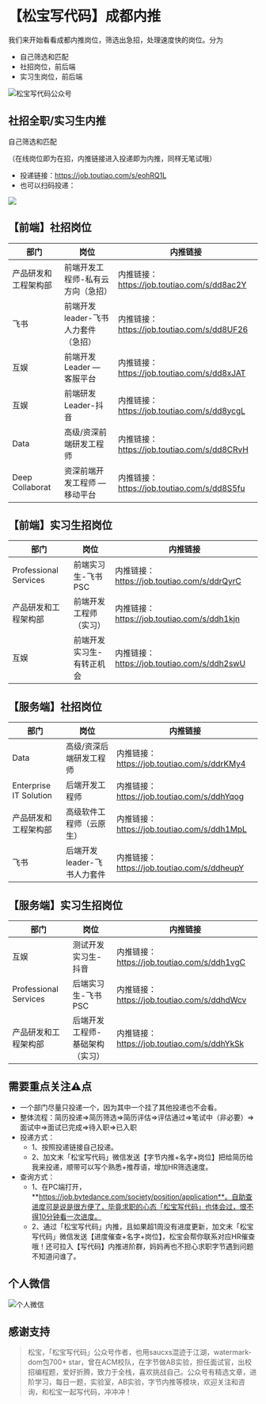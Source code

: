 # 【松宝写代码】成都内推
我们来开始看看成都内推岗位，筛选出急招，处理速度快的岗位。分为
+ 自己筛选和匹配
+ 社招岗位，前后端
+ 实习生岗位，前后端

![松宝写代码公众号](https://cdn.nlark.com/yuque/0/2021/png/276016/1629471862110-794e77db-1f7e-46aa-a07b-4b4acd2b5bbb.png?x-oss-process=image%2Fresize%2Cw_900)


## 社招全职/实习生内推
自己筛选和匹配

（在线岗位即为在招，内推链接进入投递即为内推，同样无笔试哦）

+ 投递链接：https://job.toutiao.com/s/eohRQ1L
+ 也可以扫码投递：

![](https://cdn.nlark.com/yuque/0/2021/jpeg/276016/1629471921449-0c2d6eb2-758d-4dc9-9b64-5f022a0171ad.jpeg?x-oss-process=image%2Fresize%2Cw_864)

## 【前端】社招岗位
|     部门     | 岗位 |             内推链接               |
| ------------ | --- | ------------------------------- |
| 产品研发和工程架构部 |  前端开发工程师-私有云方向（急招） | 内推链接：https://job.toutiao.com/s/dd8ac2Y |
| 飞书    |  前端开发leader-飞书人力套件（急招）  | 内推链接：https://job.toutiao.com/s/dd8UF26 |
| 互娱     |  前端开发Leader — 客服平台  | 内推链接：https://job.toutiao.com/s/dd8xJAT |
| 互娱   |  前端研发Leader-抖音  |  内推链接：https://job.toutiao.com/s/dd8ycgL |
| Data  |  高级/资深前端研发工程师   | 内推链接：https://job.toutiao.com/s/dd8CRvH |
| Deep Collaborat   | 资深前端开发工程师 — 移动平台 |   内推链接：https://job.toutiao.com/s/dd8S5fu |


## 【前端】实习生招岗位
|     部门     | 岗位 |             内推链接               |
| ------------ | --- | ------------------------------- |
| Professional Services |  前端实习生-飞书PSC | 内推链接：https://job.toutiao.com/s/ddrQyrC |
| 产品研发和工程架构部  |  前端开发工程师（实习）  | 内推链接：https://job.toutiao.com/s/ddh1kjn |
| 互娱     |  前端开发实习生-有转正机会  | 内推链接：https://job.toutiao.com/s/ddh2swU |


## 【服务端】社招岗位
|     部门     | 岗位 |             内推链接               |
| ------------ | --- | ------------------------------- |
| Data | 高级/资深后端研发工程师 | 内推链接：https://job.toutiao.com/s/ddrKMy4 |
| Enterprise IT Solution  |  后端开发工程师  | 内推链接：https://job.toutiao.com/s/ddhYqog |
| 产品研发和工程架构部     |  高级软件工程师（云原生）  | 内推链接：https://job.toutiao.com/s/ddh1MpL |
| 飞书  |  后端开发leader-飞书人力套件   |  内推链接：https://job.toutiao.com/s/ddheupY |


## 【服务端】实习生招岗位
|     部门     | 岗位 |             内推链接               |
| ------------ | --- | ------------------------------- |
| 互娱 |  测试开发实习生-抖音 | 内推链接：https://job.toutiao.com/s/ddh1vgC |
| Professional Services  |  后端实习生-飞书PSC  | 内推链接：https://job.toutiao.com/s/ddhdWcv |
|  产品研发和工程架构部  |  后端开发工程师-基础架构（实习）  | 内推链接：https://job.toutiao.com/s/ddhYkSk |


## 需要重点关注⚠️点
+ 一个部门尽量只投递一个，因为其中一个挂了其他投递也不会看。
+ 整体流程：简历投递=>简历筛选=>简历评估=>评估通过=>笔试中（非必要）=>面试中=>面试已完成=>待入职=>已入职
+ 投递方式：
  - 1、按照投递链接自己投递。
  - 2、加文末「松宝写代码」微信发送【字节内推+名字+岗位】把给简历给我来投递，顺带可以写个熟悉+推荐语，增加HR筛选速度。
+ 查询方式：
  - 1、在PC端打开，**https://job.bytedance.com/society/position/application**。自助查进度可是说是很方便了，毕竟求职的心态「松宝写代码」也体会过，恨不得10分钟看一次进度。
  - 2、通过「松宝写代码」内推，且如果超1周没有进度更新，加文末「松宝写代码」微信发送【进度催查+名字+岗位】，松宝会帮你联系对应HR催查哦！还可拉入【写代码】内推进阶群，妈妈再也不担心求职字节遇到问题不知道问谁了。


## 个人微信

![个人微信](https://cdn.nlark.com/yuque/0/2021/png/276016/1629471940324-1389ccfc-2eb1-4c2d-834c-4f02afbea9a9.png)

## 感谢支持
> 松宝，「松宝写代码」公众号作者，也用saucxs混迹于江湖，watermark-dom包700+ star，曾在ACM校队，在字节做AB实验，担任面试官，出校招编程题，爱好折腾，致力于全栈，喜欢挑战自己。公众号有精选文章，进阶学习，每日一题，实验室，AB实验，字节内推等模块，欢迎关注和咨询，和松宝一起写代码，冲冲冲！